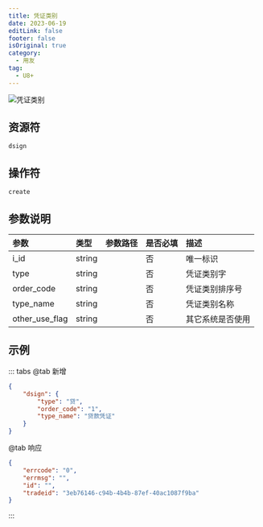 ```yaml
---
title: 凭证类别
date: 2023-06-19
editLink: false
footer: false
isOriginal: true
category:
  - 用友
tag:
  - U8+
---
```


![凭证类别](https://nas.ilyl.life:8092/yonyou/u8/as/dsign.gif)

## 资源符

`dsign`
  
## 操作符

`create`

## 参数说明

|参数|类型|参数路径|是否必填|描述|
|:-|:-|:-|:-|:-|
|i_id|string||否|唯一标识|
|type|string||否|凭证类别字|
|order_code|string||否|凭证类别排序号|
|type_name|string||否|凭证类别名称|
|other_use_flag|string||否|其它系统是否使用|

## 示例

::: tabs
@tab 新增

```json
{
    "dsign": {
        "type": "贷",
        "order_code": "1",
        "type_name": "贷款凭证"
    }
}
```

@tab 响应

```json
{
    "errcode": "0",
    "errmsg": "",
    "id": "",
    "tradeid": "3eb76146-c94b-4b4b-87ef-40ac1087f9ba"
}
```

:::
